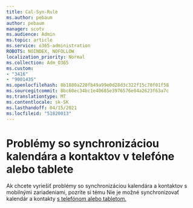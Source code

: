 ```yaml
---
title: Cal-Syn-Rule
ms.author: pebaum
author: pebaum
manager: scotv
ms.audience: Admin
ms.topic: article
ms.service: o365-administration
ROBOTS: NOINDEX, NOFOLLOW
localization_priority: Normal
ms.collection: Adm_O365
ms.custom:
- "3416"
- "9001435"
ms.openlocfilehash: 8b1880a220fb49a99e0d28d3c322f15c70f01f58
ms.sourcegitcommit: 8bc60ec34bc1e40685e3976576e04a2623f63a7c
ms.translationtype: MT
ms.contentlocale: sk-SK
ms.lasthandoff: 04/15/2021
ms.locfileid: "51820013"
---
```

# <a name="problems-syncing-calendar-and-contacts-on-phone-or-tablet"></a>Problémy so synchronizáciou kalendára a kontaktov v telefóne alebo tablete

Ak chcete vyriešiť problémy so synchronizáciou kalendára a kontaktov s mobilnými zariadeniami, pozrite si tému Nie je možné synchronizovať kalendár a kontakty [s telefónom alebo tabletom.](https://support.office.com/article/can-t-sync-calendar-and-contacts-with-my-phone-or-tablet-8479d764-b9f5-4fff-ba88-edd7c265df9f)